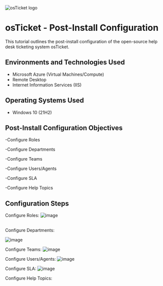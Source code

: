 
<img src="https://i.imgur.com/Clzj7Xs.png" alt="osTicket logo"/>
</p>

<h1>osTicket - Post-Install Configuration</h1>
This tutorial outlines the post-install configuration of the open-source help desk ticketing system osTicket.<br />


<h2>Environments and Technologies Used</h2>

- Microsoft Azure (Virtual Machines/Compute)
- Remote Desktop
- Internet Information Services (IIS)

<h2>Operating Systems Used </h2>

- Windows 10</b> (21H2)

<h2>Post-Install Configuration Objectives</h2>

-Configure Roles

-Configure Departments

-Configure Teams

-Configure Users/Agents

-Configure SLA

-Configure Help Topics

<h2>Configuration Steps</h2>

Configure Roles:
![image](https://github.com/Traviskthomas/post-install-config/assets/166442537/472c69f8-5a08-47a7-baf6-9c6564292409)

</p>
<br />
Configure Departments:

![image](https://github.com/Traviskthomas/post-install-config/assets/166442537/b3440822-65c8-4bfd-b90c-0621b61a3098)


Configure Teams:
![image](https://github.com/Traviskthomas/post-install-config/assets/166442537/6df4b8d6-cd26-4180-aec4-eea56428e889)

Configure Users/Agents:
![image](https://github.com/Traviskthomas/post-install-config/assets/166442537/2343065d-48bc-41ab-b2f2-4dc6c2c2fef2)

Configure SLA:
![image](https://github.com/Traviskthomas/post-install-config/assets/166442537/7d7f41b2-e538-4fd6-bc24-5d676a206534)

Configure Help Topics:

